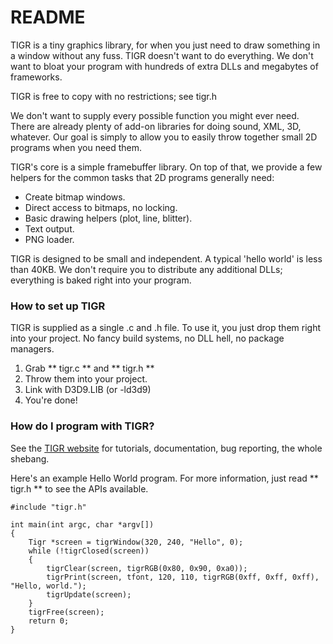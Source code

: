 # README #

TIGR is a tiny graphics library, for when you just need to
draw something in a window without any fuss. TIGR doesn't
want to do everything. We don't want to bloat your program
with hundreds of extra DLLs and megabytes of frameworks.

TIGR is free to copy with no restrictions; see tigr.h

We don't want to supply every possible function you might
ever need. There are already plenty of add-on libraries
for doing sound, XML, 3D, whatever. Our goal is simply to
allow you to easily throw together small 2D programs when you need them.

TIGR's core is a simple framebuffer library. On top
of that, we provide a few helpers for the common
tasks that 2D programs generally need:

 - Create bitmap windows.
 - Direct access to bitmaps, no locking.
 - Basic drawing helpers (plot, line, blitter).
 - Text output.
 - PNG loader.

TIGR is designed to be small and independent.
A typical 'hello world' is less than 40KB.
We don't require you to distribute any additional
DLLs; everything is baked right into your program.

### How to set up TIGR ###

TIGR is supplied as a single .c and .h file.
To use it, you just drop them right into your project. No fancy
build systems, no DLL hell, no package managers.

1. Grab ** tigr.c ** and ** tigr.h **
2. Throw them into your project.
3. Link with D3D9.LIB (or -ld3d9)
3. You're done!

### How do I program with TIGR? ###

See the [TIGR website](https://bitbucket.org/rmitton/tigr/overview) for 
tutorials, documentation, bug reporting, the whole shebang.

Here's an example Hello World program. For more information, just 
read ** tigr.h ** to see the APIs available.

```
#include "tigr.h"

int main(int argc, char *argv[])
{
    Tigr *screen = tigrWindow(320, 240, "Hello", 0);
    while (!tigrClosed(screen))
    {
        tigrClear(screen, tigrRGB(0x80, 0x90, 0xa0));
        tigrPrint(screen, tfont, 120, 110, tigrRGB(0xff, 0xff, 0xff), "Hello, world.");
        tigrUpdate(screen);
    }
    tigrFree(screen);
    return 0;
}
```
